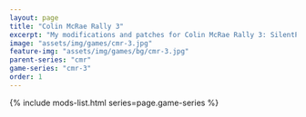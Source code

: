 ```yaml
---
layout: page
title: "Colin McRae Rally 3"
excerpt: "My modifications and patches for Colin McRae Rally 3: SilentPatch."
image: "assets/img/games/cmr-3.jpg"
feature-img: "assets/img/games/bg/cmr-3.jpg"
parent-series: "cmr"
game-series: "cmr-3"
order: 1
---
```


{% include mods-list.html series=page.game-series %}